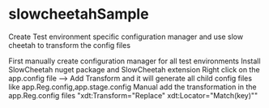 # slowcheetahSample
Create Test environment specific configuration manager and use slow cheetah to transform the config files

First manually create configuration manager for all test environments
Install SlowCheetah nuget package and SlowCheetah extension 
Right click on the app.config file --> Add Transform and it will generate all child config files like app.Reg.config,app.stage.config
Manual add the transformation in the app.Reg.config files "xdt:Transform="Replace" xdt:Locator="Match(key)""
<appSettings>
    <add key="appName" value="stage-demo" xdt:Transform="Replace" xdt:Locator="Match(key)"/>
    <add key="email" value="stage@contoso.com" xdt:Transform="Replace" xdt:Locator="Match(key)"/>
  </appSettings>


